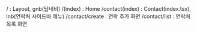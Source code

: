 / : Layout, gnb(탑네비)
/(index) : Home
/contact(index) : Contact(index.tsx), lnb(연락처 사이드바 메뉴)
/contact/create : 연락 추가 화면
/contact/list : 연락처 목록 화면
